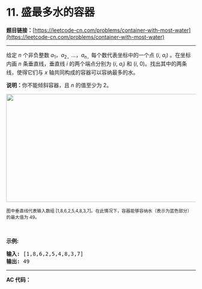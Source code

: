 # 11. 盛最多水的容器

**题目链接：**[https://leetcode-cn.com/problems/container-with-most-water](https://leetcode-cn.com/problems/container-with-most-water)

---

<div class="content__1Y2H">
 <div class="notranslate">
  <p>给定 <em>n</em> 个非负整数 <em>a</em><sub>1</sub>，<em>a</em><sub>2，</sub>...，<em>a</em><sub>n，</sub>每个数代表坐标中的一个点&nbsp;(<em>i</em>,&nbsp;<em>a<sub>i</sub></em>) 。在坐标内画 <em>n</em> 条垂直线，垂直线 <em>i</em>&nbsp;的两个端点分别为&nbsp;(<em>i</em>,&nbsp;<em>a<sub>i</sub></em>) 和 (<em>i</em>, 0)。找出其中的两条线，使得它们与&nbsp;<em>x</em>&nbsp;轴共同构成的容器可以容纳最多的水。</p> 
  <p><strong>说明：</strong>你不能倾斜容器，且&nbsp;<em>n</em>&nbsp;的值至少为 2。</p> 
  <p><img style="height: 287px; width: 600px;" src="/aliyun-lc-upload/uploads/2018/07/25/question_11.jpg" alt=""></p> 
  <p><small>图中垂直线代表输入数组 [1,8,6,2,5,4,8,3,7]。在此情况下，容器能够容纳水（表示为蓝色部分）的最大值为&nbsp;49。</small></p> 
  <p>&nbsp;</p> 
  <p><strong>示例:</strong></p> 
  <pre class="language-text"><strong>输入:</strong> [1,8,6,2,5,4,8,3,7]
<strong>输出:</strong> 49</pre> 
 </div>
</div>

---

**AC 代码：**

```java

```